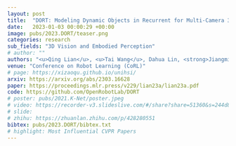 ```yaml
---
layout: post
title:  "DORT: Modeling Dynamic Objects in Recurrent for Multi-Camera 3D Object Detection and Tracking"
date:   2023-01-03 00:00:29 +00:00
image: pubs/2023.DORT/teaser.png
categories: research
sub_fields: "3D Vision and Embodied Perception"
# author: ""
authors: "<u>Qing Lian</u>, <u>Tai Wang</u>, Dahua Lin, <strong>Jiangmiao Pang</strong>"
venue: "Conference on Robot Learning (CoRL)"
# page: https://xizaoqu.github.io/unihsi/
arxiv: https://arxiv.org/abs/2303.16628
paper: https://proceedings.mlr.press/v229/lian23a/lian23a.pdf
code: https://github.com/OpenRobotLab/DORT
# poster: pubs/2021.K-Net/poster.jpeg
# video: https://recorder-v3.slideslive.com/#/share?share=51360&s=244d89a2-1418-4fd5-89fe-dc9616fc6efd
# slide:
# zhihu: https://zhuanlan.zhihu.com/p/428280551
bibtex: pubs/2023.DORT/bibtex.txt
# highlight: Most Influential CVPR Papers
---
```

